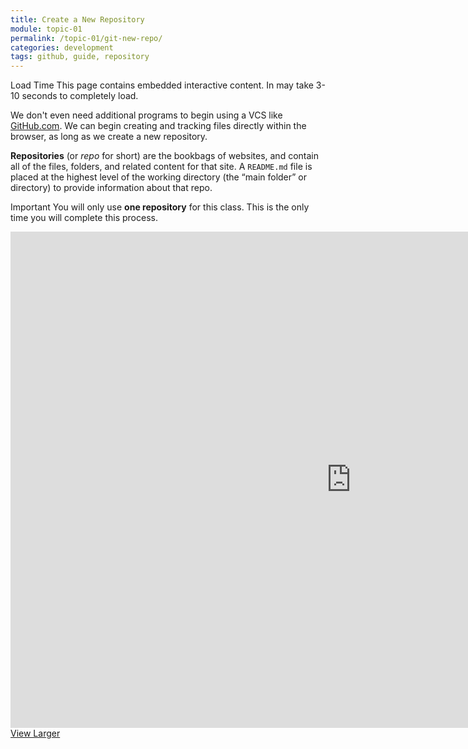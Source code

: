 ```yaml
---
title: Create a New Repository
module: topic-01
permalink: /topic-01/git-new-repo/
categories: development
tags: github, guide, repository
---
```


<div class="divider-heading"></div>

<span class="label label-warning">Load Time</span> This page contains embedded interactive content. In may take 3-10 seconds to completely load.

We don't even need additional programs to begin using a VCS like [GitHub.com](https://github.com/). We can begin creating and tracking files directly within the browser, as long as we create a new repository.

**Repositories** (or _repo_ for short) are the bookbags of websites, and contain all of the files, folders, and related content for that site. A `README.md` file is placed at the highest level of the working directory (the “main folder” or directory) to provide information about that repo.

<span class="label label-danger">Important</span> You will only use **one repository** for this class. This is the only time you will complete this process.

<iframe src="https://h5p.org/h5p/embed/412442" width="1090" height="794" frameborder="0" allowfullscreen="allowfullscreen"></iframe>
<a href="https://h5p.org/node/412442" class="btn btn-default btn-xs" target="_blank">View Larger</a>
